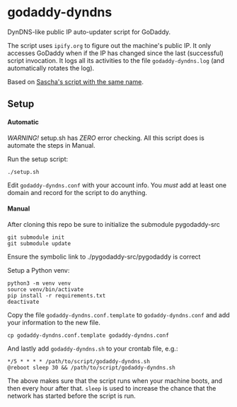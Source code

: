 # godaddy-dyndns
DynDNS-like public IP auto-updater script for GoDaddy.

The script uses `ipify.org` to figure out the machine's public IP. It only accesses GoDaddy when if the IP has changed since the last (successful) script invocation. It logs all its activities to the file `godaddy-dyndns.log` (and automatically rotates the log).

Based on [Sascha's script with the same name](https://saschpe.wordpress.com/2013/11/12/godaddy-dyndns-for-the-poor/).

## Setup
#### Automatic
*WARNING!* setup.sh has *ZERO* error checking. All this script does is automate the steps in Manual.

Run the setup script:

    ./setup.sh

Edit `godaddy-dyndns.conf` with your account info.
You *must* add at least one domain and record for the script to do anything.

#### Manual
After cloning this repo be sure to initialize the submodule pygodaddy-src

    git submodule init
    git submodule update

Ensure the symbolic link to ./pygodaddy-src/pygodaddy is correct

Setup a Python venv:

    python3 -m venv venv
    source venv/bin/activate
    pip install -r requirements.txt
    deactivate

Copy the file `godaddy-dyndns.conf.template` to `godaddy-dyndns.conf` and add your information to the new file.

    cp godaddy-dyndns.conf.template godaddy-dyndns.conf

And lastly add `godaddy-dyndns.sh` to your crontab file, e.g.:

    */5 * * * * /path/to/script/godaddy-dyndns.sh
    @reboot sleep 30 && /path/to/script/godaddy-dyndns.sh

The above makes sure that the script runs when your machine boots, and then every hour after that. `sleep` is used to increase the chance that the network has started before the script is run.
